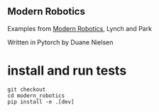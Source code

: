 ## Modern Robotics

Examples from [Modern Robotics](http://hades.mech.northwestern.edu/index.php/Modern_Robotics), Lynch and Park

Written in Pytorch by Duane Nielsen

# install and run tests

```
git checkout 
cd modern_robotics
pip install -e .[dev]
```

